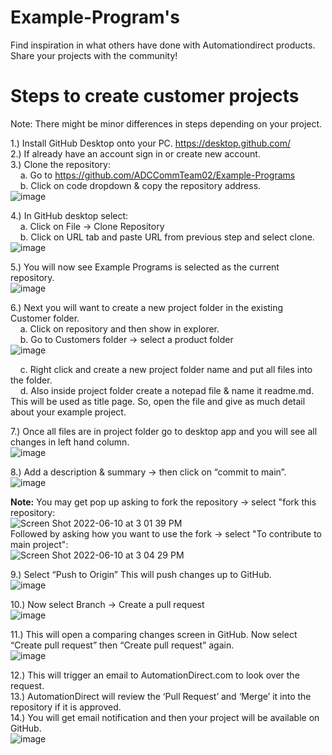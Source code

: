 # Example-Program's  
Find inspiration in what others have done with Automationdirect products. Share your projects with the community!

# Steps to create customer projects

Note: There might be minor differences in steps depending on your project. 

1.) Install GitHub Desktop onto your PC. https://desktop.github.com/   
2.) If already have an account sign in or create new account.  
3.) Clone the repository:  
&nbsp; &nbsp; a. Go to https://github.com/ADCCommTeam02/Example-Programs     
&nbsp; &nbsp; b. Click on code dropdown & copy the repository address.  
![image](https://user-images.githubusercontent.com/47575229/172681250-a5646140-39b2-44e1-b1e7-c713c085942f.png)  

4.) In GitHub desktop select:  
&nbsp; &nbsp; a. Click on File -> Clone Repository  
&nbsp; &nbsp; b. Click on URL tab and paste URL from previous step and select clone.
![image](https://user-images.githubusercontent.com/47575229/172682332-74e4c7ad-5d18-45d8-aa28-c8680f91a160.png)

5.) You will now see Example Programs is selected as the current repository.  
![image](https://user-images.githubusercontent.com/47575229/172682651-72307ef3-2039-4212-82c3-214066eff205.png)

6.) Next you will want to create a new project folder in the existing Customer folder.   
&nbsp; &nbsp; a. Click on repository and then show in explorer.  
&nbsp; &nbsp; b. Go to Customers folder -> select a product folder  
![image](https://user-images.githubusercontent.com/47575229/172695588-50500ba8-d1c1-4cbb-8ba8-ca6587725f33.png)  

&nbsp; &nbsp; c. Right click and create a new project folder name and put all files into the folder.   
&nbsp; &nbsp; d. Also inside project folder create a notepad file & name it readme.md. This will be used as title page. So, open the file and give as much detail about your example project.   

7.) Once all files are in project folder go to desktop app and you will see all changes in left hand column.  
![image](https://user-images.githubusercontent.com/47575229/172693319-76d97fbd-1b0f-4657-b815-a3f63dbdd917.png)

8.) Add a description & summary -> then click on “commit to main”.  
![image](https://user-images.githubusercontent.com/47575229/172693468-3d455e9c-1186-4403-bdd5-91e48ef6cea8.png)

**Note:** You may get pop up asking to fork the repository -> select "fork this repository:  
![Screen Shot 2022-06-10 at 3 01 39 PM](https://user-images.githubusercontent.com/47575229/173133186-ffeffe01-09ce-47f9-ba73-a250176ff9dd.png)  
Followed by asking how you want to use the fork -> select "To contribute to main project":  
![Screen Shot 2022-06-10 at 3 04 29 PM](https://user-images.githubusercontent.com/47575229/173133770-db97e65d-f21d-44ca-bdc8-fe534dbec5ca.png)

9.) Select “Push to Origin”  This will push changes up to GitHub.   
![image](https://user-images.githubusercontent.com/47575229/172693489-f6807eab-fe2a-49d8-b70d-ba4dedc51a40.png)

10.) Now select Branch -> Create a pull request   
![image](https://user-images.githubusercontent.com/47575229/172693925-95cbabc0-3180-4aec-817b-7d0636845ee4.png) 

11.) This will open a comparing changes screen in GitHub. Now select “Create pull request” then “Create pull request” again.  
![image](https://user-images.githubusercontent.com/47575229/172694007-50506db5-826c-4936-a2c1-b6e29cf95b7b.png)

12.) This will trigger an email to AutomationDirect.com to look over the request.  
13.) AutomationDirect will review the ‘Pull Request’ and ‘Merge’ it into the repository if it is approved.  
14.) You will get email notification and then your project will be available on GitHub.  
![image](https://user-images.githubusercontent.com/47575229/172694145-d8899b62-272b-43c3-a150-09f1ec582baf.png)








